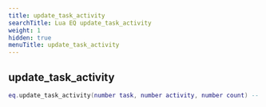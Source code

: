 ```yaml
---
title: update_task_activity
searchTitle: Lua EQ update_task_activity
weight: 1
hidden: true
menuTitle: update_task_activity
---
```

## update_task_activity
```lua
eq.update_task_activity(number task, number activity, number count) -- void
```